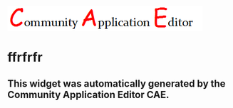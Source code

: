![CAE](https://github.com/CAETESTRWTH/application-2/blob/gh-pages/frontendComponent-3/img/logo.png)  

ffrfrfr
===================


This widget was automatically generated by the Community Application Editor CAE.  
---------------
